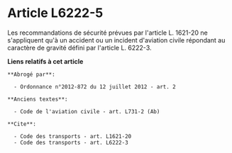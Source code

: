 # Article L6222-5

Les recommandations de sécurité prévues par l'article L. 1621-20 ne s'appliquent qu'à un accident ou un incident d'aviation
civile répondant au caractère de gravité défini par l'article L. 6222-3.

**Liens relatifs à cet article**

	**Abrogé par**:

	  - Ordonnance n°2012-872 du 12 juillet 2012 - art. 2

	**Anciens textes**:

	  - Code de l'aviation civile - art. L731-2 (Ab)

	**Cite**:

	  - Code des transports - art. L1621-20
	  - Code des transports - art. L6222-3
